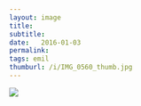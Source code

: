 ```yaml
---
layout: image
title: 
subtitle: 
date:   2016-01-03
permalink: 
tags: emil
thumburl: /i/IMG_0560_thumb.jpg
---
```

![]({{site.url}}/i/IMG_0560_thumb.jpg)
